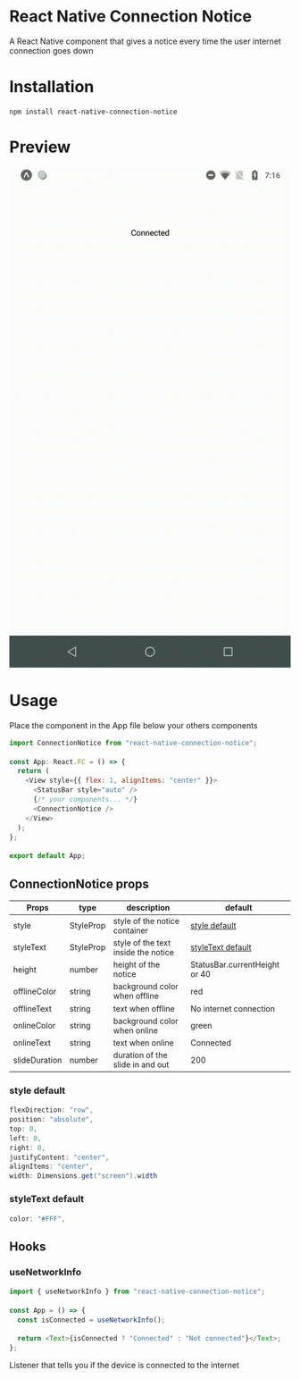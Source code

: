 # React Native Connection Notice

A React Native component that gives a notice every time the user internet connection goes down

# Installation

```
npm install react-native-connection-notice
```

# Preview

![App preview](packages/lib/example/preview.gif)

# Usage

Place the component in the App file below your others components

```js
import ConnectionNotice from "react-native-connection-notice";

const App: React.FC = () => {
  return (
    <View style={{ flex: 1, alignItems: "center" }}>
      <StatusBar style="auto" />
      {/* your components... */}
      <ConnectionNotice />
    </View>
  );
};

export default App;
```

## ConnectionNotice props

| Props         | type                 | description                         | default                                 |
| ------------- | -------------------- | ----------------------------------- | --------------------------------------- |
| style         | StyleProp<ViewStyle> | style of the notice container       | [style default ](#style-default)        |
| styleText     | StyleProp<TextStyle> | style of the text inside the notice | [styleText default](#styletext-default) |
| height        | number               | height of the notice                | StatusBar.currentHeight or 40           |
| offlineColor  | string               | background color when offline       | red                                     |
| offlineText   | string               | text when offline                   | No internet connection                  |
| onlineColor   | string               | background color when online        | green                                   |
| onlineText    | string               | text when online                    | Connected                               |
| slideDuration | number               | duration of the slide in and out    | 200                                     |

### style default

```cs
flexDirection: "row",
position: "absolute",
top: 0,
left: 0,
right: 0,
justifyContent: "center",
alignItems: "center",
width: Dimensions.get("screen").width
```

### styleText default

```cs
color: "#FFF",
```

## Hooks

### useNetworkInfo

```js
import { useNetworkInfo } from "react-native-connection-notice";

const App = () => {
  const isConnected = useNetworkInfo();

  return <Text>{isConnected ? "Connected" : "Not connected"}</Text>;
};
```

Listener that tells you if the device is connected to the internet
